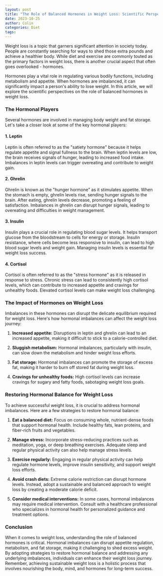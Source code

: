 ```yaml
---
layout: post
title: "The Role of Balanced Hormones in Weight Loss: Scientific Perspectives"
date: 2023-10-25
author: Colin
categories: Diet
tags: 
---
```


Weight loss is a topic that garners significant attention in society today. People are constantly searching for ways to shed those extra pounds and achieve a healthier body. While diet and exercise are commonly touted as the primary factors in weight loss, there is another crucial aspect that often goes overlooked - hormones.

Hormones play a vital role in regulating various bodily functions, including metabolism and appetite. When hormones are imbalanced, it can significantly impact a person's ability to lose weight. In this article, we will explore the scientific perspectives on the role of balanced hormones in weight loss.

### The Hormonal Players

Several hormones are involved in managing body weight and fat storage. Let's take a closer look at some of the key hormonal players:

#### 1. Leptin

Leptin is often referred to as the "satiety hormone" because it helps regulate appetite and signal fullness to the brain. When leptin levels are low, the brain receives signals of hunger, leading to increased food intake. Imbalances in leptin levels can trigger overeating and contribute to weight gain.

#### 2. Ghrelin

Ghrelin is known as the "hunger hormone" as it stimulates appetite. When the stomach is empty, ghrelin levels rise, sending hunger signals to the brain. After eating, ghrelin levels decrease, promoting a feeling of satisfaction. Imbalances in ghrelin can disrupt hunger signals, leading to overeating and difficulties in weight management.

#### 3. Insulin

Insulin plays a crucial role in regulating blood sugar levels. It helps transport glucose from the bloodstream to cells for energy or storage. Insulin resistance, where cells become less responsive to insulin, can lead to high blood sugar levels and weight gain. Managing insulin levels is essential for weight loss success.

#### 4. Cortisol

Cortisol is often referred to as the "stress hormone" as it is released in response to stress. Chronic stress can lead to consistently high cortisol levels, which can contribute to increased appetite and cravings for unhealthy foods. Elevated cortisol levels can make weight loss challenging.

### The Impact of Hormones on Weight Loss

Imbalances in these hormones can disrupt the delicate equilibrium required for weight loss. Here's how hormonal imbalances can affect the weight loss journey:

1. **Increased appetite:** Disruptions in leptin and ghrelin can lead to an increased appetite, making it difficult to stick to a calorie-controlled diet.

2. **Sluggish metabolism:** Hormonal imbalances, particularly with insulin, can slow down the metabolism and hinder weight loss efforts.

3. **Fat storage:** Hormonal imbalances can promote the storage of excess fat, making it harder to burn off stored fat during weight loss.

4. **Cravings for unhealthy foods:** High cortisol levels can increase cravings for sugary and fatty foods, sabotaging weight loss goals.

### Restoring Hormonal Balance for Weight Loss

To achieve successful weight loss, it is crucial to address hormonal imbalances. Here are a few strategies to restore hormonal balance:

1. **Eat a balanced diet:** Focus on consuming whole, nutrient-dense foods that support hormonal health. Include healthy fats, lean proteins, and fiber-rich fruits and vegetables.

2. **Manage stress:** Incorporate stress-reducing practices such as meditation, yoga, or deep breathing exercises. Adequate sleep and regular physical activity can also help manage stress levels.

3. **Exercise regularly:** Engaging in regular physical activity can help regulate hormone levels, improve insulin sensitivity, and support weight loss efforts.

4. **Avoid crash diets:** Extreme calorie restriction can disrupt hormone levels. Instead, adopt a sustainable and balanced approach to weight loss by creating a moderate calorie deficit.

5. **Consider medical interventions:** In some cases, hormonal imbalances may require medical intervention. Consult with a healthcare professional who specializes in hormonal health for personalized guidance and treatment options.

### Conclusion

When it comes to weight loss, understanding the role of balanced hormones is critical. Hormonal imbalances can disrupt appetite regulation, metabolism, and fat storage, making it challenging to shed excess weight. By adopting strategies to restore hormonal balance and addressing any underlying imbalances, individuals can enhance their weight loss journey. Remember, achieving sustainable weight loss is a holistic process that involves nourishing the body, mind, and hormones for long-term success.